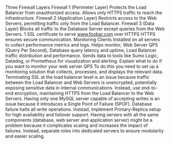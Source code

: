 Three Firewall Layers
Firewall 1 (Perimeter Layer)
Protects the Load Balancer from unauthorized access.
Allows only HTTPS traffic to reach the infrastructure.
Firewall 2 (Application Layer)
Restricts access to the Web Servers, permitting traffic only from the Load Balancer.
Firewall 3 (Data Layer)
Blocks all traffic to the Database Server except queries from the Web Servers.
1 SSL certificate to serve www.foobar.com over HTTPS
HTTPS ensures secure communication.
Monitoring Clients
Installed on all servers to collect performance metrics and logs.
Helps monitor, Web Server QPS (Query Per Second), Database query latency and uptime, Load Balancer traffic distribution and performance.
Sends data to tools like Sumo Logic, Datadog, or Prometheus for visualization and alerting.
Explain what to do if you want to monitor your web server QPS
To do this you need to set up a monitoring solution that collects, processes, and displays the relevant data.
Terminating SSL at the load balancer level is an issue because traffic between the Load Balancer and Web Servers is unencrypted, potentially exposing sensitive data in internal communications. Instead, use end-to-end encryption, maintaining HTTPS from the Load Balancer to the Web Servers.
Having only one MySQL server capable of accepting writes is an issue because it introduces a Single Point of Failure (SPOF). Database failure halts all write operations. Instead, implement Primary-Replica setup for high availability and failover support.
Having servers with all the same components (database, web server and application server) might be a problem because it complicates scaling and increases the impact of failures. Instead, separate roles into dedicated servers to ensure modularity and easier scaling.

